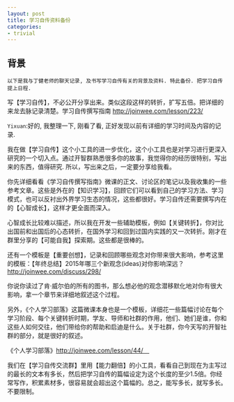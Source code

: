 ```yaml
---
layout: post
title: 学习自传资料备份
categories:
- trivial
---
```


## 背景

	以下是我与丁健老师的聊天记录, 及书写学习自传有关的背景及资料. 特此备份. 把学习自传提上日程.

写【学习自传】，不必公开分享出来。类似这段这样的转折，扩写五倍。把详细的来龙去脉记录清楚。学习自传撰写指南 http://joinwee.com/lesson/223/

`Yixuan`:好的, 我整理一下, 刚看了看, 正好发现以前有详细的学习时间及内容的记录.

我在做【学习自传】这个小工具的进一步优化，这个小工具也是对学习进行更深入研究的一个切入点。通过开智群熟悉很多你的故事，我觉得你的经历很特别，写出来的东西，值得研究. 所以，写出来之后，一定要分享给我看。

你先详细看看《学习自传撰写指南》微课的正文、讨论区的笔记以及我收集的一些参考文章。这些是外在的【知识学习】，回顾它们可以看到自己的学习方法、学习模式，也可以反衬出外界学习生态的情况，这些都很好。学习自传还需要撰写内在的【心智成长】，这样才更全面而深入。

心智成长比较难以描述，所以我在开发一些辅助模板，例如【关键转折】，你对比出国前和出国后的心态转折，在国外学习和回到过国内实践的又一次转折。刚才在群里分享的【可能自我】探索期。这些都是很棒的。

还有一个模板是【重要创想】，记录和回顾哪些观念对你带来很大影响，参考这里的模板：【年终总结】2015年哪三个新观念(ideas)对你影响深远？http://joinwee.com/discuss/298/

你说你读过了肯·威尔伯的所有的图书，那么想必他的观念潜移默化地对你有很大影响，拿一个章节来详细地叙述这个过程。

另外，《个人学习部落》这篇微课本身也是一个模板，详细花一些篇幅讨论在每个学习阶段、每个关键转折时期，学友、导师和社群的作用，他们、她们是谁，你和这些人如何交往，他们带给你的帮助和启迪是什么。关于社群，你今天写的开智社群的部分，就是很好的叙述。

《个人学习部落》http://joinwee.com/lesson/44/　

我们在【学习自传交流群】里用【能力翻倍】的小工具，看看自己到现在为主写过的最长的文本有多长，然后把学习自传的篇幅设定为这个长度的至少1.5倍。你经常写作，积累素材多，很容易就会超出这个篇幅的。总之，能写多长，就写多长。不要限制。
